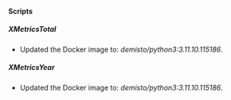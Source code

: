 
#### Scripts

##### XMetricsTotal

- Updated the Docker image to: *demisto/python3:3.11.10.115186*.
##### XMetricsYear

- Updated the Docker image to: *demisto/python3:3.11.10.115186*.
